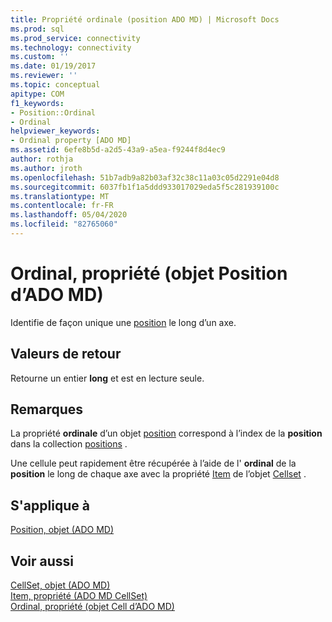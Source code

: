 ```yaml
---
title: Propriété ordinale (position ADO MD) | Microsoft Docs
ms.prod: sql
ms.prod_service: connectivity
ms.technology: connectivity
ms.custom: ''
ms.date: 01/19/2017
ms.reviewer: ''
ms.topic: conceptual
apitype: COM
f1_keywords:
- Position::Ordinal
- Ordinal
helpviewer_keywords:
- Ordinal property [ADO MD]
ms.assetid: 6efe8b5d-a2d5-43a9-a5ea-f9244f8d4ec9
author: rothja
ms.author: jroth
ms.openlocfilehash: 51b7adb9a82b03af32c38c11a03c05d2291e04d8
ms.sourcegitcommit: 6037fb1f1a5ddd933017029eda5f5c281939100c
ms.translationtype: MT
ms.contentlocale: fr-FR
ms.lasthandoff: 05/04/2020
ms.locfileid: "82765060"
---
```

# <a name="ordinal-property-ado-md-position"></a>Ordinal, propriété (objet Position d’ADO MD)
Identifie de façon unique une [position](../../../ado/reference/ado-md-api/position-object-ado-md.md) le long d’un axe.  
  
## <a name="return-values"></a>Valeurs de retour  
 Retourne un entier **long** et est en lecture seule.  
  
## <a name="remarks"></a>Remarques  
 La propriété **ordinale** d’un objet [position](../../../ado/reference/ado-md-api/position-object-ado-md.md) correspond à l’index de la **position** dans la collection [positions](../../../ado/reference/ado-md-api/positions-collection-ado-md.md) .  
  
 Une cellule peut rapidement être récupérée à l’aide de l' **ordinal** de la **position** le long de chaque axe avec la propriété [Item](../../../ado/reference/ado-md-api/item-property-ado-md-cellset.md) de l’objet [Cellset](../../../ado/reference/ado-md-api/cellset-object-ado-md.md) .  
  
## <a name="applies-to"></a>S'applique à  
 [Position, objet (ADO MD)](../../../ado/reference/ado-md-api/position-object-ado-md.md)  
  
## <a name="see-also"></a>Voir aussi  
 [CellSet, objet (ADO MD)](../../../ado/reference/ado-md-api/cellset-object-ado-md.md)   
 [Item, propriété (ADO MD CellSet)](../../../ado/reference/ado-md-api/item-property-ado-md-cellset.md)   
 [Ordinal, propriété (objet Cell d’ADO MD)](../../../ado/reference/ado-md-api/ordinal-property-ado-md-cell.md)
